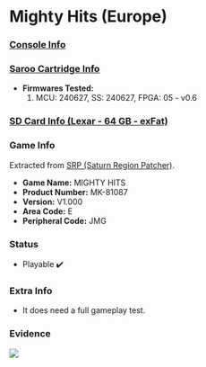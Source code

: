 # Mighty Hits (Europe)

### [Console Info](../../../../Info/Consoles/VA13/README.md)

### [Saroo Cartridge Info](../../../../Info/Cartridges/RetroGameParadiseStore/1.32F/README.md)

- <b>Firmwares Tested:</b>
  1. MCU: 240627, SS: 240627, FPGA: 05 - v0.6

### [SD Card Info (Lexar - 64 GB - exFat)](../../../../Info/SdCards/Lexar/64GB/exfat/README.md)

### Game Info

Extracted from [SRP (Saturn Region Patcher)](https://segaxtreme.net/resources/saturn-region-patcher.81/download).

- <b>Game Name:</b> MIGHTY HITS
- <b>Product Number:</b> MK-81087
- <b>Version:</b> V1.000
- <b>Area Code:</b> E
- <b>Peripheral Code:</b> JMG

### Status

- Playable :heavy_check_mark:

### Extra Info

- It does need a full gameplay test.

### Evidence

[![](https://img.youtube.com/vi/TciBJKsCLDg/0.jpg)](https://www.youtube.com/watch?v=TciBJKsCLDg)
